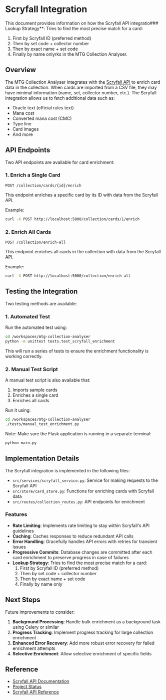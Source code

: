 # Scryfall Integration

This document provides information on how the Scryfall API integratio### Lookup Strategy**: Tries to find the most precise match for a card:
  1. First by Scryfall ID (preferred method)
  2. Then by set code + collector number
  3. Then by exact name + set code
  4. Finally by name onlyrks in the MTG Collection Analyser.

## Overview

The MTG Collection Analyser integrates with the [Scryfall API](https://scryfall.com/docs/api) to enrich card data in the collection. When cards are imported from a CSV file, they may have minimal information (name, set, collector number, etc.). The Scryfall integration allows us to fetch additional data such as:

- Oracle text (official rules text)
- Mana cost
- Converted mana cost (CMC)
- Type line
- Card images
- And more

## API Endpoints

Two API endpoints are available for card enrichment:

### 1. Enrich a Single Card

```
POST /collection/cards/{id}/enrich
```

This endpoint enriches a specific card by its ID with data from the Scryfall API.

Example:
```bash
curl -X POST http://localhost:5000/collection/cards/1/enrich
```

### 2. Enrich All Cards

```
POST /collection/enrich-all
```

This endpoint enriches all cards in the collection with data from the Scryfall API.

Example:
```bash
curl -X POST http://localhost:5000/collection/enrich-all
```

## Testing the Integration

Two testing methods are available:

### 1. Automated Test

Run the automated test using:

```bash
cd /workspaces/mtg-collection-analyser
python -m unittest tests.test_scryfall_enrichment
```

This will run a series of tests to ensure the enrichment functionality is working correctly.

### 2. Manual Test Script

A manual test script is also available that:
1. Imports sample cards
2. Enriches a single card
3. Enriches all cards

Run it using:

```bash
cd /workspaces/mtg-collection-analyser
./tests/manual_test_enrichment.py
```

Note: Make sure the Flask application is running in a separate terminal:

```bash
python main.py
```

## Implementation Details

The Scryfall integration is implemented in the following files:

- `src/services/scryfall_service.py`: Service for making requests to the Scryfall API
- `src/store/card_store.py`: Functions for enriching cards with Scryfall data
- `src/routes/collection_routes.py`: API endpoints for enrichment

### Features

- **Rate Limiting**: Implements rate limiting to stay within Scryfall's API guidelines
- **Caching**: Caches responses to reduce redundant API calls
- **Error Handling**: Gracefully handles API errors with retries for transient issues
- **Progressive Commits**: Database changes are committed after each card enrichment to preserve progress in case of failures
- **Lookup Strategy**: Tries to find the most precise match for a card:
  1. First by Scryfall ID (preferred method)
  2. Then by set code + collector number
  3. Then by exact name + set code
  4. Finally by name only

## Next Steps

Future improvements to consider:

1. **Background Processing**: Handle bulk enrichment as a background task using Celery or similar
2. **Progress Tracking**: Implement progress tracking for large collection enrichment
3. **Enhanced Error Recovery**: Add more robust error recovery for failed enrichment attempts
4. **Selective Enrichment**: Allow selective enrichment of specific fields

## Reference

- [Scryfall API Documentation](https://scryfall.com/docs/api)
- [Project Status](project-status.md)
- [Scryfall API Reference](scryfall-api-reference.md)

